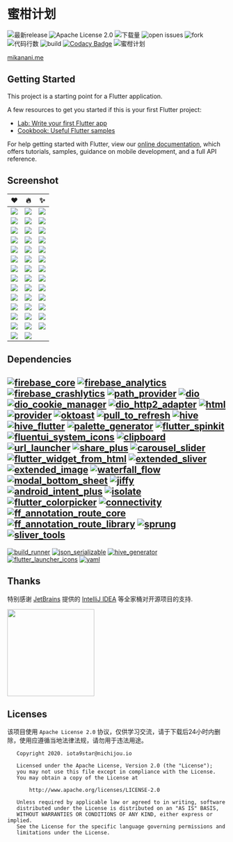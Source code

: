 # 蜜柑计划

![最新release](https://img.shields.io/github/v/release/iota9star/mikan_flutter) ![Apache License 2.0](https://img.shields.io/github/license/iota9star/mikan_flutter) ![下载量](https://img.shields.io/github/downloads/iota9star/mikan_flutter/total) ![open issues](https://img.shields.io/github/issues/iota9star/mikan_flutter) ![fork](https://img.shields.io/github/forks/iota9star/mikan_flutter?style=social) ![代码行数](https://img.shields.io/tokei/lines/github/iota9star/mikan_flutter) ![build](https://img.shields.io/github/workflow/status/iota9star/mikan_flutter/daily%20build%20apk) [![Codacy Badge](https://api.codacy.com/project/badge/Grade/f969750dc4aa424ead664219ddcf321d)](https://app.codacy.com/gh/iota9star/mikan_flutter?utm_source=github.com&utm_medium=referral&utm_content=iota9star/mikan_flutter&utm_campaign=Badge_Grade)
![蜜柑计划](static/art/banner.png)

[mikanani.me](https://mikanani.me)

## Getting Started

This project is a starting point for a Flutter application.

A few resources to get you started if this is your first Flutter project:

- [Lab: Write your first Flutter app](https://flutter.dev/docs/get-started/codelab)
- [Cookbook: Useful Flutter samples](https://flutter.dev/docs/cookbook)

For help getting started with Flutter, view our
[online documentation](https://flutter.dev/docs), which offers tutorials, samples, guidance on mobile development, and a
full API reference.

## Screenshot  

| :heart: | :fire: | :sparkles: |  
| -----| ---- | ---- |  
| ![](static/screenshot/img.png) | ![](static/screenshot/img1.png) | ![](static/screenshot/img2.png) |  
| ![](static/screenshot/img3.png) | ![](static/screenshot/img_1.png) | ![](static/screenshot/img_2.png) |  
| ![](static/screenshot/img_3.png) | ![](static/screenshot/img_4.png) | ![](static/screenshot/img_5.png) |  
| ![](static/screenshot/img_6.png) | ![](static/screenshot/Screenshot_20210529-133203.jpg) | ![](static/screenshot/Screenshot_20210529-133232.jpg) |  
| ![](static/screenshot/Screenshot_20210529-133246.jpg) | ![](static/screenshot/Screenshot_20210529-133306.jpg) | ![](static/screenshot/Screenshot_20210529-133328.jpg) |  
| ![](static/screenshot/Screenshot_20210529-133336.jpg) | ![](static/screenshot/Screenshot_20210529-133349.jpg) | ![](static/screenshot/Screenshot_20210529-133409.jpg) |  
| ![](static/screenshot/Screenshot_20210529-140004.jpg) | ![](static/screenshot/Screenshot_20210529-140019.jpg) | ![](static/screenshot/Screenshot_20210529-140052.jpg) |  
| ![](static/screenshot/Screenshot_20210529-141624.jpg) | ![](static/screenshot/Screenshot_20210529-141657.jpg) | ![](static/screenshot/Screenshot_20210529-142739.jpg) |  
| ![](static/screenshot/Screenshot_20210529-142758.jpg) | ![](static/screenshot/Screenshot_20210529-142810.jpg) | ![](static/screenshot/Screenshot_20210529-142825.jpg) |  
| ![](static/screenshot/Screenshot_20210529-142835.jpg) | ![](static/screenshot/Screenshot_20210529-142851.jpg) | ![](static/screenshot/Screenshot_20210529-142912.jpg) |  
| ![](static/screenshot/Screenshot_20210529-142918.jpg) | ![](static/screenshot/Screenshot_20210529-142925.jpg) | ![](static/screenshot/Screenshot_20210529-142929.jpg) |  
| ![](static/screenshot/Screenshot_20210529-143110.jpg) | ![](static/screenshot/Screenshot_20210529-143116.jpg) | ![](static/screenshot/Screenshot_20210529-143127.jpg) |  
| ![](static/screenshot/Screenshot_20210529-143215.jpg) | ![](static/screenshot/Screenshot_20210529-143302.jpg) | ![](static/screenshot/Screenshot_20210529-143317.jpg) |  
| ![](static/screenshot/Screenshot_20210529-143328.jpg) | ![](static/screenshot/Screenshot_20210529-143342.jpg) |  

## Dependencies  

[![firebase_core](https://img.shields.io/pub/v/firebase_core?label=firebase_core&logo=dart)](https://pub.dev/packages/firebase_core) [![firebase_analytics](https://img.shields.io/pub/v/firebase_analytics?label=firebase_analytics&logo=dart)](https://pub.dev/packages/firebase_analytics) [![firebase_crashlytics](https://img.shields.io/pub/v/firebase_crashlytics?label=firebase_crashlytics&logo=dart)](https://pub.dev/packages/firebase_crashlytics) [![path_provider](https://img.shields.io/pub/v/path_provider?label=path_provider&logo=dart)](https://pub.dev/packages/path_provider) [![dio](https://img.shields.io/pub/v/dio?label=dio&logo=dart)](https://pub.dev/packages/dio) [![dio_cookie_manager](https://img.shields.io/pub/v/dio_cookie_manager?label=dio_cookie_manager&logo=dart)](https://pub.dev/packages/dio_cookie_manager) [![dio_http2_adapter](https://img.shields.io/pub/v/dio_http2_adapter?label=dio_http2_adapter&logo=dart)](https://pub.dev/packages/dio_http2_adapter) [![html](https://img.shields.io/pub/v/html?label=html&logo=dart)](https://pub.dev/packages/html) [![provider](https://img.shields.io/pub/v/provider?label=provider&logo=dart)](https://pub.dev/packages/provider) [![oktoast](https://img.shields.io/pub/v/oktoast?label=oktoast&logo=dart)](https://pub.dev/packages/oktoast) [![pull_to_refresh](https://img.shields.io/pub/v/pull_to_refresh?label=pull_to_refresh&logo=dart)](https://pub.dev/packages/pull_to_refresh) [![hive](https://img.shields.io/pub/v/hive?label=hive&logo=dart)](https://pub.dev/packages/hive) [![hive_flutter](https://img.shields.io/pub/v/hive_flutter?label=hive_flutter&logo=dart)](https://pub.dev/packages/hive_flutter) [![palette_generator](https://img.shields.io/pub/v/palette_generator?label=palette_generator&logo=dart)](https://pub.dev/packages/palette_generator) [![flutter_spinkit](https://img.shields.io/pub/v/flutter_spinkit?label=flutter_spinkit&logo=dart)](https://pub.dev/packages/flutter_spinkit) [![fluentui_system_icons](https://img.shields.io/pub/v/fluentui_system_icons?label=fluentui_system_icons&logo=dart)](https://pub.dev/packages/fluentui_system_icons) [![clipboard](https://img.shields.io/pub/v/clipboard?label=clipboard&logo=dart)](https://pub.dev/packages/clipboard) [![url_launcher](https://img.shields.io/pub/v/url_launcher?label=url_launcher&logo=dart)](https://pub.dev/packages/url_launcher) [![share_plus](https://img.shields.io/pub/v/share_plus?label=share_plus&logo=dart)](https://pub.dev/packages/share_plus) [![carousel_slider](https://img.shields.io/pub/v/carousel_slider?label=carousel_slider&logo=dart)](https://pub.dev/packages/carousel_slider) [![flutter_widget_from_html](https://img.shields.io/pub/v/flutter_widget_from_html?label=flutter_widget_from_html&logo=dart)](https://pub.dev/packages/flutter_widget_from_html) [![extended_sliver](https://img.shields.io/pub/v/extended_sliver?label=extended_sliver&logo=dart)](https://pub.dev/packages/extended_sliver) [![extended_image](https://img.shields.io/pub/v/extended_image?label=extended_image&logo=dart)](https://pub.dev/packages/extended_image) [![waterfall_flow](https://img.shields.io/pub/v/waterfall_flow?label=waterfall_flow&logo=dart)](https://pub.dev/packages/waterfall_flow) [![modal_bottom_sheet](https://img.shields.io/pub/v/modal_bottom_sheet?label=modal_bottom_sheet&logo=dart)](https://pub.dev/packages/modal_bottom_sheet) [![jiffy](https://img.shields.io/pub/v/jiffy?label=jiffy&logo=dart)](https://pub.dev/packages/jiffy) [![android_intent_plus](https://img.shields.io/pub/v/android_intent_plus?label=android_intent_plus&logo=dart)](https://pub.dev/packages/android_intent_plus) [![isolate](https://img.shields.io/pub/v/isolate?label=isolate&logo=dart)](https://pub.dev/packages/isolate) [![flutter_colorpicker](https://img.shields.io/pub/v/flutter_colorpicker?label=flutter_colorpicker&logo=dart)](https://pub.dev/packages/flutter_colorpicker) [![connectivity](https://img.shields.io/pub/v/connectivity?label=connectivity&logo=dart)](https://pub.dev/packages/connectivity) [![ff_annotation_route_core](https://img.shields.io/pub/v/ff_annotation_route_core?label=ff_annotation_route_core&logo=dart)](https://pub.dev/packages/ff_annotation_route_core) [![ff_annotation_route_library](https://img.shields.io/pub/v/ff_annotation_route_library?label=ff_annotation_route_library&logo=dart)](https://pub.dev/packages/ff_annotation_route_library) [![sprung](https://img.shields.io/pub/v/sprung?label=sprung&logo=dart)](https://pub.dev/packages/sprung) [![sliver_tools](https://img.shields.io/pub/v/sliver_tools?label=sliver_tools&logo=dart)](https://pub.dev/packages/sliver_tools)  
---  
[![build_runner](https://img.shields.io/pub/v/build_runner?label=build_runner&logo=dart)](https://pub.dev/packages/build_runner) [![json_serializable](https://img.shields.io/pub/v/json_serializable?label=json_serializable&logo=dart)](https://pub.dev/packages/json_serializable) [![hive_generator](https://img.shields.io/pub/v/hive_generator?label=hive_generator&logo=dart)](https://pub.dev/packages/hive_generator) [![flutter_launcher_icons](https://img.shields.io/pub/v/flutter_launcher_icons?label=flutter_launcher_icons&logo=dart)](https://pub.dev/packages/flutter_launcher_icons) [![yaml](https://img.shields.io/pub/v/yaml?label=yaml&logo=dart)](https://pub.dev/packages/yaml) 

## Thanks

特别感谢 [JetBrains](https://www.jetbrains.com/?from=mikan_flutter) 提供的 [IntelliJ IDEA](https://www.jetbrains.com/idea)
等全家桶对开源项目的支持.

[<img src="static/jetbrains/jetbrains.png" width="200"/>](https://www.jetbrains.com/?from=mikan_flutter)

## Licenses

该项目使用 `Apache License 2.0` 协议，仅供学习交流，请于下载后24小时内删除，使用应遵循当地法律法规，请勿用于违法用途。

``` text
   Copyright 2020. iota9star@nichijou.io

   Licensed under the Apache License, Version 2.0 (the "License");
   you may not use this file except in compliance with the License.
   You may obtain a copy of the License at

       http://www.apache.org/licenses/LICENSE-2.0

   Unless required by applicable law or agreed to in writing, software
   distributed under the License is distributed on an "AS IS" BASIS,
   WITHOUT WARRANTIES OR CONDITIONS OF ANY KIND, either express or implied.
   See the License for the specific language governing permissions and
   limitations under the License.
```